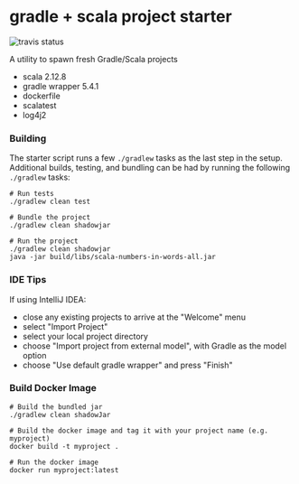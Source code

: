 # gradle + scala project starter
![travis status](https://travis-ci.com/lombardo-chcg/scala-gradle-starter.svg?branch=master)

A utility to spawn fresh Gradle/Scala projects

- scala 2.12.8
- gradle wrapper 5.4.1
- dockerfile
- scalatest
- log4j2


### Building

The starter script runs a few `./gradlew` tasks as the last step in the setup. Additional builds, testing, and 
bundling can be had by running the following `./gradlew` tasks:
```
# Run tests
./gradlew clean test

# Bundle the project
./gradlew clean shadowjar

# Run the project
./gradlew clean shadowjar
java -jar build/libs/scala-numbers-in-words-all.jar
```

### IDE Tips 

If using IntelliJ IDEA:
* close any existing projects to arrive at the "Welcome" menu
* select "Import Project"
* select your local project directory
* choose "Import project from external model", with Gradle as the model option
* choose "Use default gradle wrapper" and press "Finish"

### Build Docker Image
```
# Build the bundled jar
./gradlew clean shadowJar

# Build the docker image and tag it with your project name (e.g. myproject)
docker build -t myproject .

# Run the docker image
docker run myproject:latest
```
